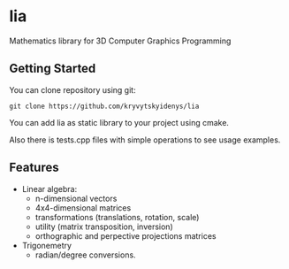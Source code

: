 # lia
Mathematics library for 3D Computer Graphics Programming

## Getting Started

You can clone repository using git:

`git clone https://github.com/kryvytskyidenys/lia`

You can add lia as static library to your project using cmake.

Also there is tests.cpp files with simple operations to see usage examples.

## Features

- Linear algebra: 
  + n-dimensional vectors
  + 4x4-dimensional matrices
  + transformations (translations, rotation, scale)
  + utility (matrix transposition, inversion)
  + orthographic and perpective projections matrices
- Trigonemetry
  + radian/degree conversions.

